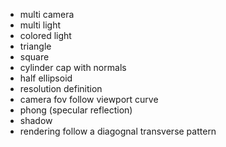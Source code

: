 - multi camera
- multi light
- colored light
- triangle
- square
- cylinder cap with normals
- half ellipsoid
- resolution definition
- camera fov follow viewport curve
- phong (specular reflection)
- shadow
- rendering follow a diagognal transverse pattern
